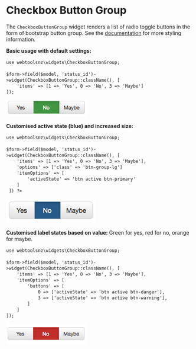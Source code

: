 # Checkbox Button Group

The `CheckboxButtonGroup` widget renders a list of radio toggle buttons in the form of bootstrap button group. See the [documentation](http://getbootstrap.com/components/#btn-groups)  for more styling information.

**Basic usage with default settings:**
~~~
use webtoolsnz\widgets\CheckboxButtonGroup;

$form->field($model, 'status_id')->widget(CheckboxButtonGroup::className(), [
	'items' => [1 => 'Yes', 0 => 'No', 3 => 'Maybe']
]);
~~~
![screenshot](/docs/images/radio-button-group1.png?raw=true)


**Customised active state (blue) and increased size:**
~~~
use webtoolsnz\widgets\CheckboxButtonGroup;

$form->field($model, 'status_id')->widget(CheckboxButtonGroup::className(), [
	'items' => [1 => 'Yes', 0 => 'No', 3 => 'Maybe'],
	'options' => ['class' => 'btn-group-lg']
    'itemOptions' => [
    	'activeState' => 'btn active btn-primary'
    ]
 ]) ?>
~~~
![screenshot](/docs/images/radio-button-group2.png?raw=true)

**Customised label states based on value:**
Green for yes, red for no, orange for maybe.
~~~
use webtoolsnz\widgets\CheckboxButtonGroup;

$form->field($model, 'status_id')->widget(CheckboxButtonGroup::className(), [
	'items' => [1 => 'Yes', 0 => 'No', 3 => 'Maybe'],
	'itemOptions' => [
		'buttons' => [
        	0 => ['activeState' => 'btn active btn-danger'],
            3 => ['activeState' => 'btn active btn-warning'],
        ]
	]
]);
~~~
![screenshot](/docs/images/radio-button-group3.png?raw=true)